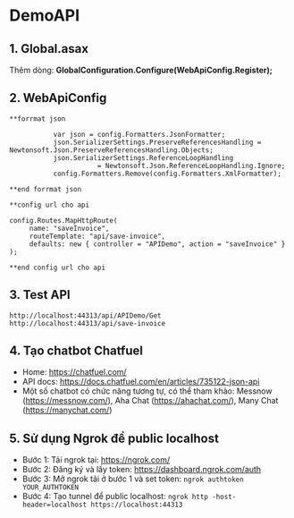 # DemoAPI

## 1. Global.asax
Thêm dòng:  **GlobalConfiguration.Configure(WebApiConfig.Register);**


## 2. WebApiConfig

```
**forrmat json

           var json = config.Formatters.JsonFormatter;
           json.SerializerSettings.PreserveReferencesHandling = Newtonsoft.Json.PreserveReferencesHandling.Objects;
           json.SerializerSettings.ReferenceLoopHandling
                      = Newtonsoft.Json.ReferenceLoopHandling.Ignore;
           config.Formatters.Remove(config.Formatters.XmlFormatter);
           
**end forrmat json
```

```
**config url cho api

config.Routes.MapHttpRoute(
     name: "saveInvoice",
     routeTemplate: "api/save-invoice",
     defaults: new { controller = "APIDemo", action = "saveInvoice" }
);

**end config url cho api
```

## 3. Test API
```
http://localhost:44313/api/APIDemo/Get
http://localhost:44313/api/save-invoice
```
## 4. Tạo chatbot Chatfuel
- Home: https://chatfuel.com/
- API docs: https://docs.chatfuel.com/en/articles/735122-json-api
- Một số chatbot có chức năng tương tự, có thể tham khảo: Messnow (https://messnow.com/), Aha Chat (https://ahachat.com/), Many Chat (https://manychat.com/)

## 5. Sử dụng Ngrok để public localhost

- Bước 1: Tải ngrok tại: https://ngrok.com/
- Bước 2: Đăng ký và lấy token: https://dashboard.ngrok.com/auth
- Bước 3: Mở ngrok tải ở bước 1 và set token: ```ngrok authtoken YOUR_AUTHTOKEN```
- Bước 4: Tạo tunnel để public localhost: ```ngrok http -host-header=localhost https://localhost:44313```
